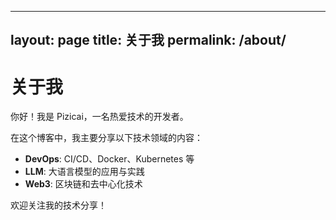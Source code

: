 <!-- about/index.md -->
---
layout: page
title: 关于我
permalink: /about/
---

# 关于我

你好！我是 Pizicai，一名热爱技术的开发者。

在这个博客中，我主要分享以下技术领域的内容：

- **DevOps**: CI/CD、Docker、Kubernetes 等
- **LLM**: 大语言模型的应用与实践
- **Web3**: 区块链和去中心化技术

欢迎关注我的技术分享！